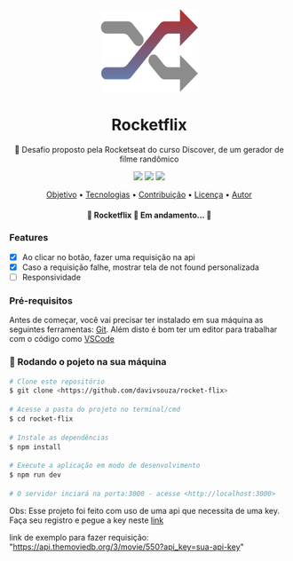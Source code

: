 <p align="center">
  <a href="https://unform.dev">
    <img src="./public/assets/shuffle.svg" height="150" width="175" alt="Unform" />
  </a>
</p>
<h1 align="center">Rocketflix</h1>
<p align="center">🚀 Desafio proposto pela Rocketseat  do curso Discover, de um gerador de filme randômico </p>
<div align="center">
  <img  src="https://img.shields.io/github/issues/davivsouza/rocket-flix"/>
  <img  src="https://img.shields.io/github/forks/davivsouza/rocket-flix"/>
  <img  src="https://img.shields.io/github/stars/davivsouza/rocket-flix"/>
</div>
<p align="center">
 <a href="#objetivo">Objetivo</a> •
 <a href="#tecnologias">Tecnologias</a> • 
 <a href="#contribuicao">Contribuição</a> • 
 <a href="#licenc-a">Licença</a> • 
 <a href="#autor">Autor</a>
</p>
<h4 align="center"> 
	🚧  Rocketflix 🚀 Em andamento...  🚧
</h4>

### Features

- [x] Ao clicar no botão, fazer uma requisição na api
- [x] Caso a requisição falhe, mostrar tela de not found personalizada
- [ ] Responsividade

### Pré-requisitos

Antes de começar, você vai precisar ter instalado em sua máquina as seguintes ferramentas:
[Git](https://git-scm.com).
Além disto é bom ter um editor para trabalhar com o código como [VSCode](https://code.visualstudio.com/)



### 🎲 Rodando o pojeto na sua máquina

```bash
# Clone este repositório
$ git clone <https://github.com/davivsouza/rocket-flix>

# Acesse a pasta do projeto no terminal/cmd
$ cd rocket-flix

# Instale as dependências
$ npm install

# Execute a aplicação em modo de desenvolvimento
$ npm run dev

# O servidor inciará na porta:3000 - acesse <http://localhost:3000>
```
Obs: Esse projeto foi feito com uso de uma api que necessita de uma key. 
Faça seu registro e pegue a key neste [link](https://www.themoviedb.org/documentation/api)

link de exemplo para fazer requisição: "https://api.themoviedb.org/3/movie/550?api_key=sua-api-key"
